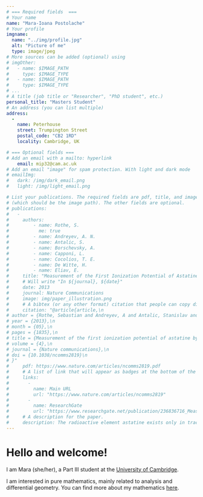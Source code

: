 ```yaml
---
# === Required fields  ===
# Your name 
name: "Mara-Ioana Postolache"
# Your profile 
imgname: 
  name: "../img/profile.jpg"
  alt: "Picture of me"
  type: image/jpeg
# More sources can be added (optional) using 
# imgOther:
#   - name: $IMAGE_PATH
#     type: $IMAGE_TYPE
#   - name: $IMAGE_PATH
#     type: $IMAGE_TYPE
# ...
# A title (job title or "Researcher", "PhD student", etc.)
personal_title: "Masters Student"
# An address (you can list multiple)
address: 
  - 
    name: Peterhouse
    street: Trumpington Street
    postal_code: "CB2 1RD"
    locality: Cambridge, UK

# === Optional fields ===
# Add an email with a mailto: hyperlink
    email: mip32@cam.ac.uk
# Add an email "image" for spam protection. With light and dark mode
# emailImg: 
#   dark: /img/dark_email.png
#   light: /img/light_email.png

# List your publications. The required fields are pdf, title, and image 
# (which should be the image path). The other fields are optional.
# publications:
#   - 
#     authors:
#         - name: Rothe, S. 
#           me: true
#         - name: Andreyev, A. N. 
#         - name: Antalic, S.
#         - name: Borschevsky, A.
#         - name: Capponi, L.
#         - name: Cocolios, T. E.
#         - name: De Witte, H.
#         - name: Eliav, E.
#     title: "Measurement of the First Ionization Potential of Astatine by Laser Ionization Spectroscopy"
#     # Will write "In ${journal}, ${date}"
#     date: 2013
#     journal: Nature Communications
#     image: img/paper_illustration.png
#     # A bibtex (or any other format) citation that people can copy directly from the website.
#     citation: "@article{article,\n
# author = {Rothe, Sebastian and Andreyev, A and Antalic, Stanislav and Borschevsky, Anastasia and Capponi, Luigi and Cocolios, Thomas and De Witte, Hilde and Eliav, Ephraim and Fedorov, D.V. and Fedosseev, Valentin and Fink, D and Fritzsche, s and Ghys, Lars and Huyse, M and Imai, Nobuaki and Kaldor, U and Kudryavtsev, Yu and Koester, Ulli and Lane, J and Wendt, Klaus},\n
# year = {2013},\n
# month = {05},\n
# pages = {1835},\n
# title = {Measurement of the first ionization potential of astatine by laser ionization spectroscopy},\n
# volume = {4},\n
# journal = {Nature communications},\n
# doi = {10.1038/ncomms2819}\n
# }"
#     pdf: https://www.nature.com/articles/ncomms2819.pdf
#     # A list of link that will appear as badges at the bottom of the publication.
#     links:
#       -
#         name: Main URL
#         url: "https://www.nature.com/articles/ncomms2819"
#       -
#         name: ResearchGate
#         url: "https://www.researchgate.net/publication/236836716_Measurement_of_the_first_ionization_potential_of_astatine_by_laser_ionization_spectroscopy"
#     # A description for the paper.
#     description: The radioactive element astatine exists only in trace amounts in nature. Its properties can therefore only be explored by study of the minute quantities of artificially produced isotopes or by performing theoretical calculations. One of the most important properties influencing the chemical behaviour is the energy required to remove one electron from the valence shell, referred to as the ionization potential.
---
```


# Hello and welcome!

I am Mara (she/her), a Part III student at the [University of Cambridge](https://www.maths.cam.ac.uk/). 

I am interested in pure mathematics, mainly related to analysis and differential geometry. You can find more about my mathematics [here](../maths/).
